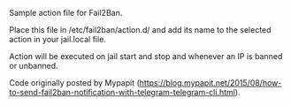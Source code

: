 Sample action file for Fail2Ban.

Place this file in /etc/fail2ban/action.d/ and add its name to the selected action in your jail.local file.

Action will be executed on jail start and stop and whenever an IP is banned or unbanned.

Code originally posted by Mypapit (https://blog.mypapit.net/2015/08/how-to-send-fail2ban-notification-with-telegram-telegram-cli.html).
